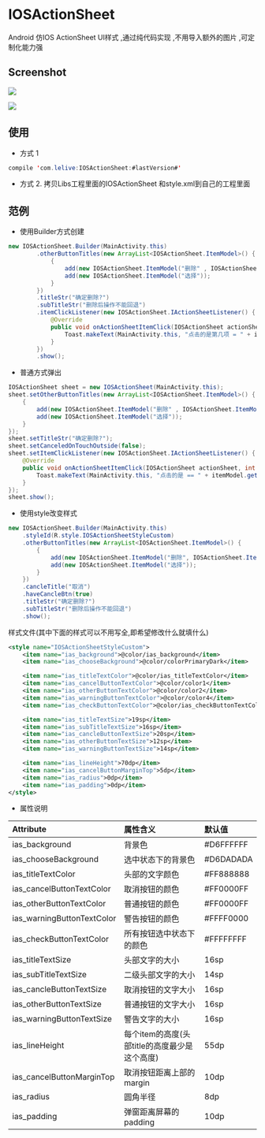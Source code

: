 # IOSActionSheet
Android 仿IOS ActionSheet UI样式 ,通过纯代码实现 ,不用导入额外的图片 ,可定制化能力强

## Screenshot

![](https://github.com/xinle/IOSActionSheet/blob/master/screenshot/Screenshot_1483025140.jpg)

![](https://github.com/xinle/IOSActionSheet/blob/master/screenshot/Screenshot_1483025334.jpg)

<!--![](http://p1.bqimg.com/567571/9e824eccc1fceb97.jpg)

![](http://p1.bqimg.com/567571/7e66d7e7a06a10bb.jpg)-->

## 使用
- 方式 1

```java
compile 'com.lelive:IOSActionSheet:#lastVersion#'
```

- 方式 2. 拷贝Libs工程里面的IOSActionSheet 和style.xml到自己的工程里面

## 范例

- 使用Builder方式创建

```java
new IOSActionSheet.Builder(MainActivity.this)
        .otherButtonTitles(new ArrayList<IOSActionSheet.ItemModel>() {
            {
                add(new IOSActionSheet.ItemModel("删除" , IOSActionSheet.ItemModel.ITEM_TYPE_WARNING));
                add(new IOSActionSheet.ItemModel("选择"));
            }
        })
        .titleStr("确定删除?")
        .subTitleStr("删除后操作不能回退")
        .itemClickListener(new IOSActionSheet.IActionSheetListener() {
            @Override
            public void onActionSheetItemClick(IOSActionSheet actionSheet, int itemPosition, IOSActionSheet.ItemModel itemModel) {
                Toast.makeText(MainActivity.this, "点击的是第几项 = " + itemPosition, Toast.LENGTH_SHORT).show();
            }
        })
        .show();
```

- 普通方式弹出

```java
IOSActionSheet sheet = new IOSActionSheet(MainActivity.this);
sheet.setOtherButtonTitles(new ArrayList<IOSActionSheet.ItemModel>() {
    {
        add(new IOSActionSheet.ItemModel("删除" , IOSActionSheet.ItemModel.ITEM_TYPE_WARNING));
        add(new IOSActionSheet.ItemModel("选择"));
    }
});
sheet.setTitleStr("确定删除?");
sheet.setCanceledOnTouchOutside(false);
sheet.setItemClickListener(new IOSActionSheet.IActionSheetListener() {
    @Override
    public void onActionSheetItemClick(IOSActionSheet actionSheet, int itemPosition, IOSActionSheet.ItemModel itemModel) {
        Toast.makeText(MainActivity.this, "点击的是 == " + itemModel.getItemTitle(), Toast.LENGTH_SHORT).show();
    }
});
sheet.show();
```

- 使用style改变样式

```java
new IOSActionSheet.Builder(MainActivity.this)
    .styleId(R.style.IOSActionSheetStyleCustom)
    .otherButtonTitles(new ArrayList<IOSActionSheet.ItemModel>() {
        {
            add(new IOSActionSheet.ItemModel("删除", IOSActionSheet.ItemModel.ITEM_TYPE_WARNING));
            add(new IOSActionSheet.ItemModel("选择"));
        }
    })
    .cancleTitle("取消")
    .haveCancleBtn(true)
    .titleStr("确定删除?")
    .subTitleStr("删除后操作不能回退")
    .show();
```

样式文件(其中下面的样式可以不用写全,即希望修改什么就填什么)

```xml
<style name="IOSActionSheetStyleCustom">
    <item name="ias_background">@color/ias_background</item>
    <item name="ias_chooseBackground">@color/colorPrimaryDark</item>

    <item name="ias_titleTextColor">@color/ias_titleTextColor</item>
    <item name="ias_cancelButtonTextColor">@color/color1</item>
    <item name="ias_otherButtonTextColor">@color/color2</item>
    <item name="ias_warningButtonTextColor">@color/color4</item>
    <item name="ias_checkButtonTextColor">@color/ias_checkButtonTextColor</item>

    <item name="ias_titleTextSize">19sp</item>
    <item name="ias_subTitleTextSize">16sp</item>
    <item name="ias_cancleButtonTextSize">20sp</item>
    <item name="ias_otherButtonTextSize">12sp</item>
    <item name="ias_warningButtonTextSize">14sp</item>

    <item name="ias_lineHeight">70dp</item>
    <item name="ias_cancelButtonMarginTop">5dp</item>
    <item name="ias_radius">0dp</item>
    <item name="ias_padding">0dp</item>
</style>
```

- 属性说明

| Attribute                  | 属性含义                                     | 默认值     |
|:---------------------------|:--------------------------------------------|:----------|
| ias_background             | 背景色                                      | #D6FFFFFF |
| ias_chooseBackground       | 选中状态下的背景色                           | #D6DADADA |
| ias_titleTextColor         | 头部的文字颜色                               | #FF888888 |
| ias_cancelButtonTextColor  | 取消按钮的颜色                               | #FF0000FF |
| ias_otherButtonTextColor   | 普通按钮的颜色                               | #FF0000FF |
| ias_warningButtonTextColor | 警告按钮的颜色                               | #FFFF0000 |
| ias_checkButtonTextColor   | 所有按钮选中状态下的颜色                      | #FFFFFFFF |
| ias_titleTextSize          | 头部文字的大小                               | 16sp      |
| ias_subTitleTextSize       | 二级头部文字的大小                           | 14sp      |
| ias_cancleButtonTextSize   | 取消按钮的文字大小                           | 16sp      |
| ias_otherButtonTextSize    | 普通按钮的文字大小                           | 16sp      |
| ias_warningButtonTextSize  | 警告文字的大小                               | 16sp      |
| ias_lineHeight             | 每个item的高度(头部title的高度最少是这个高度) | 55dp      |
| ias_cancelButtonMarginTop  | 取消按钮距离上部的margin                     | 10dp      |
| ias_radius                 | 圆角半径                                     | 8dp       |
| ias_padding                | 弹窗距离屏幕的padding                        | 10dp      |